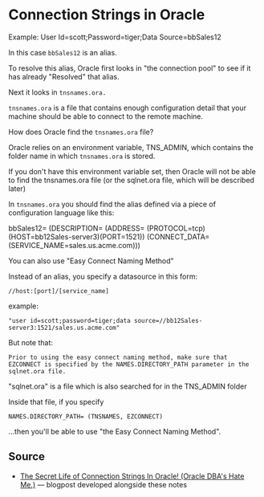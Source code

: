 ﻿# Connection Strings in Oracle


Example:
    User Id=scott;Password=tiger;Data Source=bbSales12

In this case `bbSales12` is an alias.

To resolve this alias, Oracle first looks in "the connection pool" to see if it has already "Resolved" that alias.

Next it looks in `tnsnames.ora.`


`tnsnames.ora` is a file that contains enough configuration detail that your machine should be able to connect to the remote machine.

How does Oracle find the `tnsnames.ora` file?

Oracle relies on an environment variable, TNS_ADMIN, which contains the folder name in which `tnsnames.ora` is stored.

If you don't have this environment variable set, then Oracle will not be able to find the tnsnames.ora file (or the sqlnet.ora file, which will be described later)

In `tnsnames.ora` you should find the alias defined via a piece of configuration language like this:

bbSales12=
 (DESCRIPTION=
  (ADDRESS= (PROTOCOL=tcp)(HOST=bb12Sales-server3)(PORT=1521))
  (CONNECT_DATA=
     (SERVICE_NAME=sales.us.acme.com)))

You can also use "Easy Connect Naming Method"

Instead of an alias, you specify a datasource in this form:

    //host:[port]/[service_name]

example:

    "user id=scott;password=tiger;data source=//bb12Sales-server3:1521/sales.us.acme.com"


But note that:

    Prior to using the easy connect naming method, make sure that EZCONNECT is specified by the NAMES.DIRECTORY_PATH parameter in the sqlnet.ora file.

"sqlnet.ora" is a file which is also searched for in the TNS_ADMIN folder


Inside that file, if you specify

    NAMES.DIRECTORY_PATH= (TNSNAMES, EZCONNECT)

...then you'll be able to use "the Easy Connect Naming Method".


## Source

 * [The Secret Life of Connection Strings In Oracle! (Oracle DBA's Hate Me.)](https://secretgeek.net/tnsnames) &mdash; blogpost developed alongside these notes